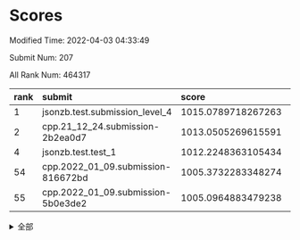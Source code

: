 # Scores

Modified Time: 2022-04-03 04:33:49

Submit Num: 207

All Rank Num: 464317

| rank |               submit               |       score        |       sigma        | pk_num |
| :--- | :--------------------------------- | :----------------- | :----------------- | :----- |
| 1    | jsonzb.test.submission_level_4     | 1015.0789718267263 | 0.8341764121396099 | 8974   |
| 2    | cpp.21_12_24.submission-2b2ea0d7   | 1013.0505269615591 | 0.7794362482642698 | 8975   |
| 4    | jsonzb.test.test_1                 | 1012.2248363105434 | 0.7957182154172122 | 8971   |
| 54   | cpp.2022_01_09.submission-816672bd | 1005.3732283348274 | 0.7162184487217957 | 8977   |
| 55   | cpp.2022_01_09.submission-5b0e3de2 | 1005.0964883479238 | 0.7432824905069422 | 8976   |


<details>
<summary>全部</summary>

| rank |                 submit                 |       score        |       sigma        | pk_num |
| :--- | :------------------------------------- | :----------------- | :----------------- | :----- |
| 1    | jsonzb.test.submission_level_4         | 1015.0789718267263 | 0.8341764121396099 | 8974   |
| 2    | cpp.21_12_24.submission-2b2ea0d7       | 1013.0505269615591 | 0.7794362482642698 | 8975   |
| 3    | gobigger.level_3.submission_level_3_22 | 1012.307055361559  | 0.7911457841840583 | 8973   |
| 4    | jsonzb.test.test_1                     | 1012.2248363105434 | 0.7957182154172122 | 8971   |
| 5    | gobigger.level_3.submission_level_3_25 | 1011.6848959869944 | 0.7990779126492717 | 8973   |
| 6    | gobigger.level_3.submission_level_3_34 | 1011.5951353951796 | 0.7624266220306883 | 8970   |
| 7    | gobigger.level_3.submission_level_3_46 | 1011.4513892939678 | 0.7781137183913357 | 8972   |
| 8    | gobigger.level_3.submission_level_3_4  | 1011.208892814196  | 0.7602658287757309 | 8972   |
| 9    | gobigger.level_3.submission_level_3_23 | 1011.167194114363  | 0.7709602903500127 | 8967   |
| 10   | gobigger.level_3.submission_level_3_15 | 1011.101867239374  | 0.7590770772324552 | 8974   |
| 11   | gobigger.level_3.submission_level_3_37 | 1011.0803601900352 | 0.7921989749210907 | 8975   |
| 12   | gobigger.level_3.submission_level_3_0  | 1010.8710669523201 | 0.7726550584978473 | 8977   |
| 13   | gobigger.level_3.submission_level_3_26 | 1010.8657736540999 | 0.7621690992110927 | 8975   |
| 14   | gobigger.level_3.submission_level_3_8  | 1010.7229003815387 | 0.740930973177837  | 8971   |
| 15   | gobigger.level_3.submission_level_3_38 | 1010.6559597842084 | 0.7556551851762757 | 8975   |
| 16   | gobigger.level_3.submission_level_3_42 | 1010.6439465270558 | 0.7703099374950225 | 8976   |
| 17   | gobigger.level_3.submission_level_3_31 | 1010.3919992798769 | 0.7533464536460415 | 8973   |
| 18   | gobigger.level_3.submission_level_3_1  | 1010.378215588355  | 0.7594701675538663 | 8973   |
| 19   | gobigger.level_3.submission_level_3_5  | 1010.2937118992847 | 0.7575362626501356 | 8968   |
| 20   | gobigger.level_3.submission_level_3_21 | 1010.1834725319699 | 0.7604380748359978 | 8978   |
| 21   | gobigger.level_3.submission_level_3_16 | 1010.1761595378408 | 0.7845166597505068 | 8976   |
| 22   | gobigger.level_3.submission_level_3_29 | 1010.1136988932162 | 0.7458181618832563 | 8974   |
| 23   | gobigger.level_3.submission_level_3_11 | 1010.0902631771162 | 0.765832373410003  | 8974   |
| 24   | gobigger.level_3.submission_level_3_32 | 1010.0454330031675 | 0.7584680156838246 | 8975   |
| 25   | gobigger.level_3.submission_level_3_12 | 1010.0400185169715 | 0.7424732590122751 | 8976   |
| 26   | gobigger.level_3.submission_level_3_24 | 1009.9514537163213 | 0.7258002313981667 | 8975   |
| 27   | gobigger.level_3.submission_level_3_47 | 1009.9224278689824 | 0.7690407988974999 | 8972   |
| 28   | gobigger.level_3.submission_level_3_49 | 1009.9145890282653 | 0.7733184260097896 | 8978   |
| 29   | gobigger.level_3.submission_level_3_18 | 1009.8336600239788 | 0.7730181013403982 | 8972   |
| 30   | gobigger.level_3.submission_level_3_20 | 1009.7805200726756 | 0.7596698468072525 | 8970   |
| 31   | gobigger.level_3.submission_level_3_19 | 1009.7782449235656 | 0.7721152365208994 | 8972   |
| 32   | gobigger.level_3.submission_level_3_39 | 1009.7154953645177 | 0.7589059164170436 | 8970   |
| 33   | gobigger.level_3.submission_level_3_7  | 1009.6357879989004 | 0.7374820500608961 | 8971   |
| 34   | gobigger.level_3.submission_level_3_40 | 1009.6181932835464 | 0.7382601180198606 | 8972   |
| 35   | gobigger.level_3.submission_level_3_3  | 1009.5824426316351 | 0.74946341133742   | 8969   |
| 36   | gobigger.level_3.submission_level_3_33 | 1009.5527475903529 | 0.7624541912146299 | 8977   |
| 37   | gobigger.level_3.submission_level_3_10 | 1009.495756367523  | 0.7518263112055593 | 8973   |
| 38   | gobigger.level_3.submission_level_3_48 | 1009.4591369774038 | 0.7379433454112173 | 8973   |
| 39   | gobigger.level_3.submission_level_3_17 | 1009.4271085244401 | 0.7637677814609914 | 8974   |
| 40   | gobigger.level_3.submission_level_3_44 | 1009.4136721521271 | 0.7507820706256251 | 8974   |
| 41   | gobigger.level_3.submission_level_3_28 | 1009.3976939438871 | 0.7624767790293762 | 8977   |
| 42   | gobigger.level_3.submission_level_3_6  | 1009.3901377927305 | 0.7466522509065978 | 8972   |
| 43   | gobigger.level_3.submission_level_3_41 | 1009.3635657978564 | 0.7274825024202293 | 8975   |
| 44   | gobigger.level_3.submission_level_3_2  | 1009.3217911766881 | 0.7511749123875727 | 8968   |
| 45   | gobigger.level_3.submission_level_3_43 | 1009.3007718159662 | 0.757816091075011  | 8971   |
| 46   | gobigger.level_3.submission_level_3_13 | 1009.2556143140216 | 0.7331489863150196 | 8974   |
| 47   | gobigger.level_3.submission_level_3_9  | 1009.2235866648516 | 0.7498051628437623 | 8971   |
| 48   | gobigger.level_3.submission_level_3_45 | 1009.2073421411975 | 0.7373122190513418 | 8970   |
| 49   | gobigger.level_3.submission_level_3_36 | 1009.1411714991929 | 0.7340259868856865 | 8972   |
| 50   | gobigger.level_3.submission_level_3_30 | 1008.4769957912167 | 0.731284560664205  | 8973   |
| 51   | gobigger.level_3.submission_level_3_35 | 1008.3396661941131 | 0.7386378094512331 | 8971   |
| 52   | gobigger.level_3.submission_level_3_14 | 1008.2353365136336 | 0.7448280512816777 | 8968   |
| 53   | gobigger.level_3.submission_level_3_27 | 1007.9847036191396 | 0.7516467966896984 | 8971   |
| 54   | cpp.2022_01_09.submission-816672bd     | 1005.3732283348274 | 0.7162184487217957 | 8977   |
| 55   | cpp.2022_01_09.submission-5b0e3de2     | 1005.0964883479238 | 0.7432824905069422 | 8976   |
| 56   | gobigger.level_1.submission_level_1_22 | 1004.5679623041144 | 0.7256044162745492 | 8974   |
| 57   | gobigger.level_1.submission_level_1_31 | 1004.5333372997248 | 0.7259442292975327 | 8965   |
| 58   | gobigger.level_1.submission_level_1_10 | 1004.435495270665  | 0.7111446368943318 | 8975   |
| 59   | gobigger.level_1.submission_level_1_33 | 1004.3677239729894 | 0.7132686807973749 | 8971   |
| 60   | gobigger.level_1.submission_level_1_15 | 1004.3582630637266 | 0.7216227861660116 | 8976   |
| 61   | gobigger.level_1.submission_level_1_24 | 1004.2410197987552 | 0.7071603776884077 | 8974   |
| 62   | gobigger.level_1.submission_level_1_18 | 1004.155170582331  | 0.7345157304337323 | 8972   |
| 63   | gobigger.level_1.submission_level_1_45 | 1004.07430790343   | 0.7231565234140218 | 8972   |
| 64   | gobigger.level_1.submission_level_1_19 | 1004.0592822628773 | 0.7216525192409851 | 8976   |
| 65   | gobigger.level_1.submission_level_1_38 | 1003.9972467764483 | 0.7190511511591333 | 8969   |
| 66   | gobigger.level_1.submission_level_1_46 | 1003.940575962299  | 0.709823976428159  | 8974   |
| 67   | gobigger.level_1.submission_level_1_42 | 1003.9347752114395 | 0.7172066265030314 | 8973   |
| 68   | gobigger.level_1.submission_level_1_49 | 1003.9266588935261 | 0.7174794512694903 | 8969   |
| 69   | gobigger.level_1.submission_level_1_11 | 1003.8787620137005 | 0.7242564377289726 | 8974   |
| 70   | gobigger.level_1.submission_level_1_9  | 1003.8597558316139 | 0.7207203718843204 | 8978   |
| 71   | gobigger.level_1.submission_level_1_7  | 1003.7996698560316 | 0.7039781324476228 | 8975   |
| 72   | gobigger.level_1.submission_level_1_16 | 1003.7964600196159 | 0.7256934440965953 | 8970   |
| 73   | gobigger.level_1.submission_level_1_1  | 1003.7912149358522 | 0.7314222951321026 | 8970   |
| 74   | gobigger.level_1.submission_level_1_26 | 1003.7857250366135 | 0.7074411526981086 | 8972   |
| 75   | gobigger.level_1.submission_level_1_13 | 1003.751824313275  | 0.7173741534612958 | 8976   |
| 76   | gobigger.level_1.submission_level_1_17 | 1003.7407362547756 | 0.7240541442893615 | 8975   |
| 77   | gobigger.level_1.submission_level_1_0  | 1003.7406443278794 | 0.7186438100707042 | 8967   |
| 78   | gobigger.level_1.submission_level_1_14 | 1003.7317193026178 | 0.7161170378349405 | 8970   |
| 79   | gobigger.level_1.submission_level_1_39 | 1003.660320349039  | 0.7184652235642006 | 8971   |
| 80   | gobigger.level_1.submission_level_1_47 | 1003.6540253280841 | 0.7261319905167921 | 8978   |
| 81   | gobigger.level_1.submission_level_1_36 | 1003.641613625734  | 0.727797191610686  | 8970   |
| 82   | gobigger.level_1.submission_level_1_32 | 1003.5371827043872 | 0.7163865237793642 | 8975   |
| 83   | gobigger.level_1.submission_level_1_48 | 1003.4781860400657 | 0.7292172794688992 | 8971   |
| 84   | gobigger.level_1.submission_level_1_43 | 1003.4700240457717 | 0.7142588741848642 | 8974   |
| 85   | gobigger.level_1.submission_level_1_23 | 1003.4353239274866 | 0.7153083493935337 | 8969   |
| 86   | gobigger.level_1.submission_level_1_2  | 1003.4143001691857 | 0.7044884139483902 | 8972   |
| 87   | gobigger.level_1.submission_level_1_8  | 1003.2366761565676 | 0.7274507979572585 | 8968   |
| 88   | gobigger.level_1.submission_level_1_37 | 1003.2287685508297 | 0.7204472361369538 | 8976   |
| 89   | gobigger.level_1.submission_level_1_40 | 1003.1994487062768 | 0.7144710258953465 | 8968   |
| 90   | gobigger.level_1.submission_level_1_4  | 1003.0933034119619 | 0.7140228914604007 | 8973   |
| 91   | gobigger.level_1.submission_level_1_5  | 1003.0635334711735 | 0.721825410035316  | 8974   |
| 92   | gobigger.level_1.submission_level_1_12 | 1003.0615487053473 | 0.7083539051216394 | 8969   |
| 93   | gobigger.level_1.submission_level_1_20 | 1002.9442119400071 | 0.7128221782343945 | 8974   |
| 94   | gobigger.level_1.submission_level_1_34 | 1002.9411931495589 | 0.7158083321978758 | 8975   |
| 95   | gobigger.level_1.submission_level_1_41 | 1002.741944243864  | 0.7159700379863103 | 8971   |
| 96   | gobigger.level_1.submission_level_1_27 | 1002.7194215971928 | 0.7173030246860741 | 8969   |
| 97   | gobigger.level_1.submission_level_1_29 | 1002.6691483064881 | 0.7181832523564725 | 8973   |
| 98   | gobigger.level_1.submission_level_1_3  | 1002.6568797177273 | 0.7145180861839733 | 8973   |
| 99   | gobigger.level_1.submission_level_1_35 | 1002.4864238293887 | 0.7267186370788157 | 8973   |
| 100  | gobigger.level_1.submission_level_1_28 | 1002.4436395023843 | 0.7199044728169102 | 8970   |
| 101  | gobigger.level_1.submission_level_1_30 | 1002.1335095106099 | 0.7174787841914674 | 8975   |
| 102  | gobigger.level_1.submission_level_1_21 | 1001.9875310957058 | 0.7206116356933518 | 8969   |
| 103  | gobigger.level_1.submission_level_1_6  | 1001.9389512984485 | 0.7006981039963363 | 8972   |
| 104  | gobigger.level_1.submission_level_1_25 | 1001.8113666749667 | 0.7124426405013587 | 8968   |
| 105  | gobigger.level_1.submission_level_1_44 | 1001.6474681191821 | 0.7090207281670613 | 8967   |
| 106  | gobigger.random.submission_random_7    | 997.8326744312388  | 0.715324464512506  | 8969   |
| 107  | gobigger.random.submission_random_24   | 997.3083210455179  | 0.719987472249135  | 8973   |
| 108  | gobigger.random.submission_random_48   | 997.2057741009476  | 0.7041131871902575 | 8974   |
| 109  | gobigger.random.submission_random_45   | 996.8256906071903  | 0.7059375806940735 | 8974   |
| 110  | gobigger.random.submission_random_23   | 996.7722291018495  | 0.7208452212321284 | 8972   |
| 111  | gobigger.random.submission_random_20   | 996.6843276419419  | 0.7121173029232661 | 8974   |
| 112  | gobigger.random.submission_random_21   | 996.6332560037965  | 0.7171652248420826 | 8972   |
| 113  | gobigger.random.submission_random_5    | 996.5616875574468  | 0.7075200398083752 | 8968   |
| 114  | gobigger.random.submission_random_39   | 996.540645002469   | 0.7147663381160541 | 8972   |
| 115  | gobigger.random.submission_random_11   | 996.4288791158286  | 0.7208565140661203 | 8975   |
| 116  | gobigger.random.submission_random_46   | 996.4125679685914  | 0.7054603200622723 | 8977   |
| 117  | gobigger.random.submission_random_26   | 996.3855176470998  | 0.7072416402754002 | 8973   |
| 118  | gobigger.random.submission_random_12   | 996.3230112546108  | 0.7131970020751376 | 8972   |
| 119  | gobigger.random.submission_random_41   | 996.295157725481   | 0.7001835027418662 | 8974   |
| 120  | gobigger.random.submission_random_37   | 996.2887603023951  | 0.6979161455980483 | 8973   |
| 121  | gobigger.random.submission_random_19   | 996.2364556584855  | 0.7093493227740523 | 8970   |
| 122  | gobigger.random.submission_random_14   | 996.1991855198129  | 0.7056710362833502 | 8975   |
| 123  | gobigger.random.submission_random_9    | 996.1788735027394  | 0.7014273750501601 | 8968   |
| 124  | gobigger.random.submission_random_18   | 996.1549531175768  | 0.7110941342933759 | 8972   |
| 125  | gobigger.random.submission_random_36   | 996.1169934520796  | 0.7051351689271211 | 8975   |
| 126  | gobigger.random.submission_random_31   | 996.1122104542235  | 0.7185265807277101 | 8973   |
| 127  | gobigger.random.submission_random_6    | 996.105705823222   | 0.7058037596179891 | 8973   |
| 128  | gobigger.random.submission_random_0    | 996.088174356362   | 0.7042359038607905 | 8971   |
| 129  | gobigger.random.submission_random_34   | 996.0221151825707  | 0.7371126860722185 | 8973   |
| 130  | gobigger.random.submission_random_38   | 996.0127913729336  | 0.7026293971965282 | 8972   |
| 131  | gobigger.random.submission_random_25   | 995.9762476932855  | 0.7153480204066278 | 8975   |
| 132  | gobigger.random.submission_random_16   | 995.9752447069582  | 0.7091509655449655 | 8978   |
| 133  | gobigger.random.submission_random_17   | 995.9745613382604  | 0.7057015405416792 | 8973   |
| 134  | gobigger.random.submission_random_29   | 995.9039934157523  | 0.717980333671104  | 8973   |
| 135  | gobigger.random.submission_random_2    | 995.8510050826324  | 0.708762117159765  | 8972   |
| 136  | gobigger.random.submission_random_47   | 995.8480499225874  | 0.7100882664082703 | 8970   |
| 137  | gobigger.random.submission_random_1    | 995.7825607058254  | 0.7045666335675587 | 8968   |
| 138  | gobigger.random.submission_random_32   | 995.7675015100697  | 0.708487540403955  | 8973   |
| 139  | gobigger.random.submission_random_42   | 995.7352845085375  | 0.7185384136358862 | 8972   |
| 140  | gobigger.random.submission_random_28   | 995.7009977830921  | 0.7276778670715943 | 8974   |
| 141  | gobigger.random.submission_random_22   | 995.6616779644487  | 0.7106375439442546 | 8968   |
| 142  | gobigger.random.submission_random_30   | 995.570643119535   | 0.7222044420411297 | 8972   |
| 143  | gobigger.random.submission_random_15   | 995.4319468044037  | 0.7106792721082151 | 8967   |
| 144  | gobigger.random.submission_random_3    | 995.4133236740532  | 0.7238227645096209 | 8977   |
| 145  | gobigger.random.submission_random_49   | 995.3600811296346  | 0.7050883165531867 | 8973   |
| 146  | gobigger.random.submission_random_4    | 995.322542675377   | 0.7087602740209814 | 8973   |
| 147  | gobigger.random.submission_random_43   | 995.2902466612901  | 0.7197545405669538 | 8969   |
| 148  | gobigger.random.submission_random_13   | 995.274109162681   | 0.7177030975695908 | 8972   |
| 149  | gobigger.random.submission_random_27   | 995.2705439966592  | 0.7254583189713297 | 8968   |
| 150  | gobigger.random.submission_random_10   | 995.2052742956529  | 0.7130848743356835 | 8973   |
| 151  | gobigger.random.submission_random_44   | 995.1957513478359  | 0.7069430488276552 | 8971   |
| 152  | gobigger.random.submission_random_33   | 995.142954527544   | 0.7148487907354988 | 8970   |
| 153  | gobigger.random.submission_random_8    | 995.0925554538501  | 0.7037369767279549 | 8975   |
| 154  | gobigger.random.submission_random_40   | 994.9487467321884  | 0.7133345096605365 | 8972   |
| 155  | gobigger.random.submission_random_35   | 994.3824066080006  | 0.7385814608016684 | 8971   |
| 156  | gobigger.level_2.submission_level_2_5  | 993.9983213989877  | 0.7329666822202081 | 8976   |
| 157  | gobigger.level_2.submission_level_2_16 | 993.5809801666536  | 0.7584014594459257 | 8969   |
| 158  | gobigger.level_2.submission_level_2_35 | 993.5247473515498  | 0.7395089730354933 | 8970   |
| 159  | gobigger.level_2.submission_level_2_22 | 993.3984179193094  | 0.7457843774405983 | 8974   |
| 160  | gobigger.level_2.submission_level_2_10 | 993.1277541579377  | 0.7403027806028584 | 8975   |
| 161  | gobigger.level_2.submission_level_2_40 | 993.0436917351336  | 0.7462075232321423 | 8972   |
| 162  | gobigger.level_2.submission_level_2_33 | 993.0062651490819  | 0.7323916469079148 | 8964   |
| 163  | gobigger.level_2.submission_level_2_26 | 992.9755482793091  | 0.7453735617729638 | 8969   |
| 164  | gobigger.level_2.submission_level_2_43 | 992.9507102923899  | 0.7327019243950476 | 8974   |
| 165  | gobigger.level_2.submission_level_2_46 | 992.9343306631212  | 0.7338428894335631 | 8973   |
| 166  | gobigger.level_2.submission_level_2_21 | 992.8838386967091  | 0.7303410745626359 | 8975   |
| 167  | gobigger.level_2.submission_level_2_7  | 992.8582936350591  | 0.7447576921097515 | 8973   |
| 168  | gobigger.level_2.submission_level_2_25 | 992.7804593615863  | 0.7366225163263813 | 8976   |
| 169  | gobigger.level_2.submission_level_2_41 | 992.7268801557988  | 0.726837940316992  | 8970   |
| 170  | gobigger.level_2.submission_level_2_39 | 992.7026013995315  | 0.7289124149697869 | 8974   |
| 171  | gobigger.level_2.submission_level_2_45 | 992.6390766757476  | 0.7566678466745497 | 8972   |
| 172  | gobigger.level_2.submission_level_2_27 | 992.4482821230777  | 0.7430037940512414 | 8966   |
| 173  | gobigger.level_2.submission_level_2_31 | 992.2956525416089  | 0.7405793273955465 | 8970   |
| 174  | gobigger.level_2.submission_level_2_47 | 992.2423564898395  | 0.7475275726491921 | 8972   |
| 175  | gobigger.level_2.submission_level_2_20 | 992.2243474283505  | 0.749884011663148  | 8974   |
| 176  | gobigger.level_2.submission_level_2_17 | 992.2226181220766  | 0.7564707636212556 | 8977   |
| 177  | gobigger.level_2.submission_level_2_42 | 992.2093981449955  | 0.7553970642087798 | 8969   |
| 178  | gobigger.level_2.submission_level_2_38 | 992.1971116759111  | 0.7546680346352911 | 8968   |
| 179  | gobigger.level_2.submission_level_2_6  | 992.1771145444193  | 0.7344657268979217 | 8973   |
| 180  | gobigger.level_2.submission_level_2_23 | 992.1486073993505  | 0.7725149742362801 | 8978   |
| 181  | gobigger.level_2.submission_level_2_3  | 992.1126192475556  | 0.7401611822443814 | 8973   |
| 182  | gobigger.level_2.submission_level_2_28 | 992.0739278083512  | 0.7447481815236521 | 8976   |
| 183  | gobigger.level_2.submission_level_2_1  | 992.0641415321305  | 0.7277693085769571 | 8973   |
| 184  | gobigger.level_2.submission_level_2_37 | 991.9189753576677  | 0.7421910966507261 | 8971   |
| 185  | gobigger.level_2.submission_level_2_9  | 991.8846445773441  | 0.7589801936108191 | 8969   |
| 186  | gobigger.level_2.submission_level_2_2  | 991.8500372745603  | 0.7425723350845993 | 8970   |
| 187  | gobigger.level_2.submission_level_2_19 | 991.7118385294413  | 0.7502187305034879 | 8977   |
| 188  | gobigger.level_2.submission_level_2_48 | 991.6769751438604  | 0.762085442785748  | 8975   |
| 189  | gobigger.level_2.submission_level_2_29 | 991.6559238875518  | 0.7580481379720054 | 8968   |
| 190  | gobigger.level_2.submission_level_2_14 | 991.5513152930097  | 0.7295847971806836 | 8972   |
| 191  | gobigger.level_2.submission_level_2_11 | 991.3747200357471  | 0.7582032029753292 | 8971   |
| 192  | gobigger.level_2.submission_level_2_0  | 991.3558939015574  | 0.7609363397024484 | 8976   |
| 193  | gobigger.level_2.submission_level_2_34 | 991.3060192256612  | 0.7446614705655431 | 8968   |
| 194  | gobigger.level_2.submission_level_2_4  | 991.2924723079312  | 0.7523943250584995 | 8976   |
| 195  | gobigger.level_2.submission_level_2_32 | 991.2785577736206  | 0.7485175480054991 | 8969   |
| 196  | gobigger.level_2.submission_level_2_8  | 991.225594537534   | 0.7533030604474072 | 8966   |
| 197  | gobigger.level_2.submission_level_2_15 | 991.1158659946315  | 0.7477401518119982 | 8975   |
| 198  | gobigger.level_2.submission_level_2_49 | 991.110898306802   | 0.7424894639939185 | 8967   |
| 199  | gobigger.level_2.submission_level_2_18 | 991.020176295785   | 0.7662724508187098 | 8971   |
| 200  | gobigger.level_2.submission_level_2_30 | 991.0147470355193  | 0.7710251595169705 | 8968   |
| 201  | gobigger.level_2.submission_level_2_24 | 991.0004045908612  | 0.7468874121379274 | 8972   |
| 202  | gobigger.level_2.submission_level_2_44 | 990.456069594756   | 0.774422299056554  | 8969   |
| 203  | gobigger.level_2.submission_level_2_36 | 990.4461350785122  | 0.7670530911015889 | 8975   |
| 204  | gobigger.level_2.submission_level_2_13 | 990.4204799718747  | 0.7692854208029772 | 8973   |
| 205  | gobigger.level_2.submission_level_2_12 | 990.3952909501357  | 0.7584701926021208 | 8972   |
| 206  | gobigger.none.submission_none_0        | 977.8212457596385  | 1.336896708663001  | 8974   |
| 207  | gobigger.none.submission_none_1        | 973.2053155663323  | 1.8024484194048815 | 8970   |

</details>